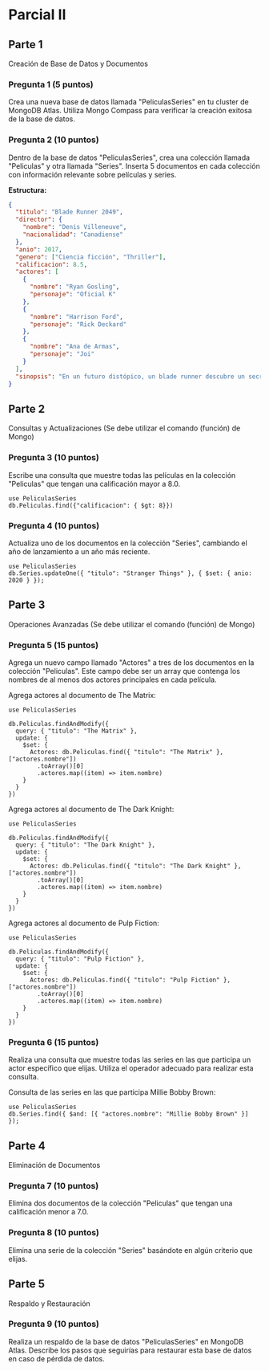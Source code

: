 # Parcial II

## Parte 1

  Creación de Base de Datos y Documentos

### Pregunta 1 (5 puntos)

   Crea una nueva base de datos llamada "PeliculasSeries" en tu cluster de MongoDB Atlas. Utiliza Mongo Compass para verificar la creación exitosa de la base de datos.

### Pregunta 2 (10 puntos)

  Dentro de la base de datos "PeliculasSeries", crea una colección llamada "Peliculas" y otra llamada "Series". Inserta 5 documentos en cada colección con información relevante sobre películas y series.

  **Estructura:**

```JSON
{
  "titulo": "Blade Runner 2049",
  "director": {
    "nombre": "Denis Villeneuve",
    "nacionalidad": "Canadiense"
  },
  "anio": 2017,
  "genero": ["Ciencia ficción", "Thriller"],
  "calificacion": 8.5,
  "actores": [
    {
      "nombre": "Ryan Gosling",
      "personaje": "Oficial K"
    },
    {
      "nombre": "Harrison Ford",
      "personaje": "Rick Deckard"
    },
    {
      "nombre": "Ana de Armas",
      "personaje": "Joi"
    }
  ],
  "sinopsis": "En un futuro distópico, un blade runner descubre un secreto que podría sumir a la sociedad en el caos."
}

```

## Parte 2

  Consultas y Actualizaciones (Se debe utilizar el comando (función) de Mongo)

### Pregunta 3 (10 puntos)

  Escribe una consulta que muestre todas las películas en la colección "Peliculas" que tengan una calificación mayor a 8.0.

  ```SHELL
  use PeliculasSeries
  db.Peliculas.find({"calificacion": { $gt: 8}})

  ```

### Pregunta 4 (10 puntos)

  Actualiza uno de los documentos en la colección "Series", cambiando el año de lanzamiento a un año más reciente.

  ```SHELL
  use PeliculasSeries
  db.Series.updateOne({ "titulo": "Stranger Things" }, { $set: { anio: 2020 } });

  ```

## Parte 3

  Operaciones Avanzadas (Se debe utilizar el comando (función) de Mongo)

### Pregunta 5 (15 puntos)

  Agrega un nuevo campo llamado "Actores" a tres de los documentos en la colección "Peliculas". Este campo debe ser un array que contenga los nombres de al menos dos actores principales en cada película.
  
  Agrega actores al documento de The Matrix:
  
  ```SHELL
  use PeliculasSeries

  db.Peliculas.findAndModify({
    query: { "titulo": "The Matrix" },
    update: {
      $set: {
        Actores: db.Peliculas.find({ "titulo": "The Matrix" }, ["actores.nombre"])
          .toArray()[0]
          .actores.map((item) => item.nombre)
      }
    }
  }) 
  ```

  Agrega actores al documento de The Dark Knight:
  
  ```SHELL
  use PeliculasSeries
  
  db.Peliculas.findAndModify({
    query: { "titulo": "The Dark Knight" },
    update: {
      $set: {
        Actores: db.Peliculas.find({ "titulo": "The Dark Knight" }, ["actores.nombre"])
          .toArray()[0]
          .actores.map((item) => item.nombre)
      }
    }
  })
  ```

  Agrega actores al documento de Pulp Fiction:
  
  ```SHELL
  use PeliculasSeries
  
  db.Peliculas.findAndModify({
    query: { "titulo": "Pulp Fiction" },
    update: {
      $set: {
        Actores: db.Peliculas.find({ "titulo": "Pulp Fiction" }, ["actores.nombre"])
          .toArray()[0]
          .actores.map((item) => item.nombre)
      }
    }
  })
  ```

### Pregunta 6 (15 puntos)

  Realiza una consulta que muestre todas las series en las que participa un actor específico que elijas. Utiliza el operador adecuado para realizar esta consulta.

  Consulta de las series en las que participa Millie Bobby Brown:
  
  ```SHELL
  use PeliculasSeries
  db.Series.find({ $and: [{ "actores.nombre": "Millie Bobby Brown" }] });
  
  ```

## Parte 4

  Eliminación de Documentos

### Pregunta 7 (10 puntos)

  Elimina dos documentos de la colección "Peliculas" que tengan una calificación menor a 7.0.

### Pregunta 8 (10 puntos)

  Elimina una serie de la colección "Series" basándote en algún criterio que elijas.

## Parte 5

  Respaldo y Restauración

### Pregunta 9 (10 puntos)

  Realiza un respaldo de la base de datos "PeliculasSeries" en MongoDB Atlas. Describe los pasos que seguirías para restaurar esta base de datos en caso de pérdida de datos.
